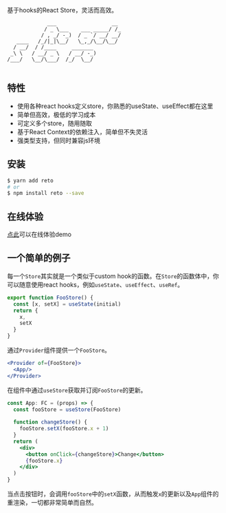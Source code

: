 基于hooks的React Store，灵活而高效。

```
             ___                  __ 
            / _ \___    ___ _____/ /_
           / , _/ -_)  / _ `/ __/ __/
   ____   /_/|_|\__/   \_,_/\__/\__/ 
  / __/  / /____     _______         
 _\ \   / __/ _ \   / __/ -_)        
/___/   \__/\___/  /_/  \__/         
                                     
```


## 特性

- 使用各种react hooks定义store，你熟悉的useState、useEffect都在这里
- 简单但高效，极低的学习成本
- 可定义多个store，随用随取
- 基于React Context的依赖注入，简单但不失灵活
- 强类型支持，但同时兼容js环境

## 安装

```bash
$ yarn add reto
# or
$ npm install reto --save
```

## 在线体验

[点此](https://stackblitz.com/edit/reto-demo)可以在线体验demo

## 一个简单的例子

每一个`Store`其实就是一个类似于custom hook的函数。在`Store`的函数体中，你可以随意使用react hooks，例如`useState`、`useEffect`、`useRef`。

```jsx
export function FooStore() {
  const [x, setX] = useState(initial)
  return {
    x,
    setX
  }
}
```

通过`Provider`组件提供一个`FooStore`。

```jsx
<Provider of={FooStore}>
  <App/>
</Provider>
```

在组件中通过`useStore`获取并订阅`FooStore`的更新。

```jsx
const App: FC = (props) => {
  const fooStore = useStore(FooStore)
  
  function changeStore() {
    fooStore.setX(fooStore.x + 1)
  }
  return (
    <div>
      <button onClick={changeStore}>Change</button>
      {fooStore.x}
    </div>
  )
}
```

当点击按钮时，会调用`fooStore`中的`setX`函数，从而触发`x`的更新以及`App`组件的重渲染，一切都非常简单而自然。
